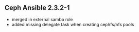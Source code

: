 ## Ceph Ansible 2.3.2-1

* merged in external samba role
* added missing delegate task when creating cephfs/nfs pools